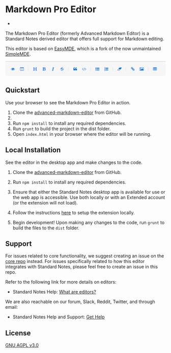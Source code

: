 # Markdown Pro Editor
-
The Markdown Pro Editor (formerly Advanced Markdown Editor) is a Standard Notes derived editor that offers full support for Markdown editing.

This editor is based on [EasyMDE](https://github.com/Ionaru/easy-markdown-editor), which is a fork of the now unmaintained [SimpleMDE](https://github.com/sparksuite/simplemde-markdown-editor).

![Fully featured Markdown editor with live preview, a styling toolbar, and split pane support.](markdown_pro_editor_bar.png)

## Quickstart

Use your browser to see the Markdown Pro Editor in action.

1. Clone the [advanced-markdown-editor](https://github.com/standardnotes/advanced-markdown-editor) from GitHub.
2. 
3. Run `npm install` to install any required dependencies.
4. Run `grunt` to build the project in the dist folder.
5. Open `index.html` in your browser where the editor will be running.

## Local Installation

See the editor in the desktop app and make changes to the code.

1. Clone the [advanced-markdown-editor](https://github.com/standardnotes/advanced-markdown-editor) from GitHub.
   
2. Run `npm install` to install any required dependencies.
3. Ensure that either the Standard Notes desktop app is available for use or the web app is accessible. Use both locally or with an Extended account (or the extension will not load).
4. Follow the instructions [here](https://docs.standardnotes.org/extensions/local-setup) to setup the extension locally.
5. Begin development! Upon making any changes to the code, run `grunt` to build the files to the `dist` folder.

## Support

For issues related to core functionality, we suggest creating an issue on the [core repo](https://github.com/Ionaru/easy-markdown-editor) instead. For issues specifically related to how this editor integrates with Standard Notes, please feel free to create an issue in this repo.

Refer to the following link for more details on editors:

- Standard Notes Help: [What are editors?](https://standardnotes.org/help/77/what-are-editors)

We are also reachable on our forum, Slack, Reddit, Twitter, and through email:

- Standard Notes Help and Support: [Get Help](https://standardnotes.org/help)

## License

[GNU AGPL v3.0](https://choosealicense.com/licenses/agpl-3.0/)
